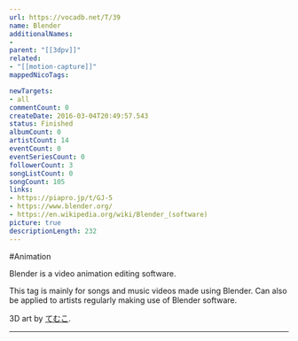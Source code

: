 ```yaml
---
url: https://vocadb.net/T/39
name: Blender
additionalNames: 
- 
parent: "[[3dpv]]"
related:
- "[[motion-capture]]"
mappedNicoTags:

newTargets:
- all
commentCount: 0
createDate: 2016-03-04T20:49:57.543
status: Finished
albumCount: 0
artistCount: 14
eventCount: 0
eventSeriesCount: 0
followerCount: 3
songListCount: 0
songCount: 105
links: 
- https://piapro.jp/t/GJ-5
- https://www.blender.org/
- https://en.wikipedia.org/wiki/Blender_(software)
picture: true
descriptionLength: 232
---
```


#Animation

Blender is a video animation editing software.

This tag is mainly for songs and music videos made using Blender. Can also be applied to artists regularly making use of Blender software.

3D art by [てむこ](https://piapro.jp/temusuke).

---

